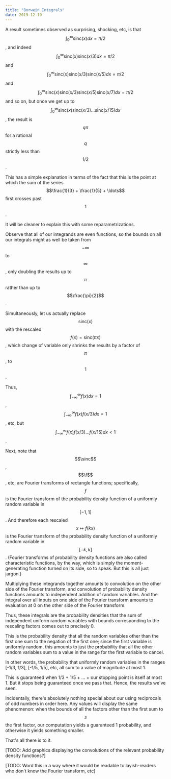 ```yaml
---
title: "Borwein Integrals"
date: 2019-12-19
---
```

A result sometimes observed as surprising, shocking, etc, is that $$\int_{0}^{\infty} \mathrm{sinc}(x) dx = \pi/2$$, and indeed $$\int_{0}^{\infty} \mathrm{sinc}(x) \mathrm{sinc}(x/3) dx = \pi/2$$ and $$\int_{0}^{\infty} \mathrm{sinc}(x) \mathrm{sinc}(x/3) \mathrm{sinc}(x/5) dx = \pi/2$$ and $$\int_{0}^{\infty} \mathrm{sinc}(x) \mathrm{sinc}(x/3) \mathrm{sinc}(x/5) \mathrm{sinc}(x/7) dx = \pi/2$$ and so on, but once we get up to $$\int_{0}^{\infty} \mathrm{sinc}(x) \mathrm{sinc}(x/3) \ldots \mathrm{sinc}(x/15) dx$$, the result is $$q \pi$$ for a rational $$q$$ strictly less than $$1/2$$.

This has a simple explanation in terms of the fact that this is the point at which the sum of the series $$\frac{1}{3} + \frac{1}{5} + \ldots$$ first crosses past $$1$$.

It will be cleaner to explain this with some reparametrizations.

Observe that all of our integrands are even functions, so the bounds on all our integrals might as well be taken from $$-\infty$$ to $$\infty$$, only doubling the results up to $$\pi$$ rather than up to $$\frac{\pi}{2}$$.

Simultaneously, let us actually replace $$\mathrm{sinc}(x)$$ with the rescaled $$f(x) = \mathrm{sinc}(\pi x)$$, which change of variable only shrinks the results by a factor of $$\pi$$, to $$1$$.

Thus, $$\int_{-\infty}^{\infty} f(x) dx = 1$$, $$\int_{-\infty}^{\infty} f(x) f(x/3) dx = 1$$, etc, but $$\int_{-\infty}^{\infty} f(x) f(x/3) \ldots f(x/15) dx < 1$$.

Next, note that $$\sinc$$, $$\f$$, etc, are Fourier transforms of rectangle functions; specifically, $$f$$ is the Fourier transform of the probability density function of a uniformly random variable in $$[-1, 1]$$. And therefore each rescaled $$x \mapsto f(kx)$$ is the Fourier transform of the probability density function of a uniformly random variable in $$[-k, k]$$. (Fourier transforms of probability density functions are also called characteristic functions, by the way, which is simply the moment-generating function turned on its side, so to speak. But this is all just jargon.)

Multiplying these integrands together amounts to convolution on the other side of the Fourier transform, and convolution of probability density functions amounts to independent addition of random variables. And the integral over all inputs on one side of the Fourier transform amounts to evaluation at 0 on the other side of the Fourier transform.

Thus, these integrals are the probability densities that the sum of independent uniform random variables with bounds corresponding to the rescaling factors comes out to precisely 0.

This is the probability density that all the random variables other than the first one sum to the negation of the first one; since the first variable is uniformly random, this amounts to just the probability that all the other random variables sum to a value in the range for the first variable to cancel.

In other words, the probability that uniformly random variables in the ranges [-1/3, 1/3], [-1/5, 1/5], etc, all sum to a value of magnitude at most 1.

This is guaranteed when 1/3 + 1/5 + ... + our stopping point is itself at most 1. But it stops being guaranteed once we pass that. Hence, the results we've seen.

Incidentally, there's absolutely nothing special about our using reciprocals of odd numbers in order here. Any values will display the same phenomenon: when the bounds of all the factors other than the first sum to $$\leq$$ the first factor, our computation yields a guaranteed 1 probability, and otherwise it yields something smaller.

That's all there is to it.

[TODO: Add graphics displaying the convolutions of the relevant probability density functions?]

[TODO: Word this in a way where it would be readable to layish-readers who don't know the Fourier transform, etc]